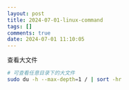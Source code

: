 ```yaml
---
layout: post
title: 2024-07-01-linux-command
tags: []
comments: true
date: 2024-07-01 11:10:05
---
```


查看大文件

```bash
# 可查看任意目录下的大文件
sudo du -h --max-depth=1 / | sort -hr
```
